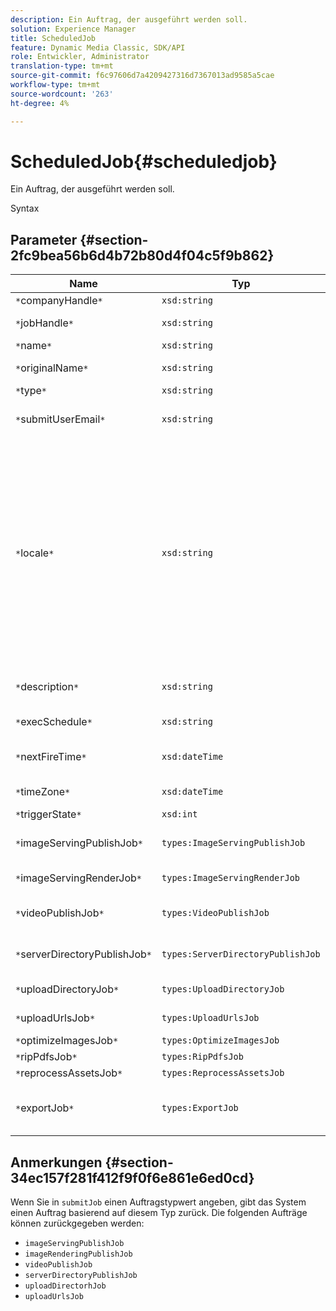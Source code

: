 ```yaml
---
description: Ein Auftrag, der ausgeführt werden soll.
solution: Experience Manager
title: ScheduledJob
feature: Dynamic Media Classic, SDK/API
role: Entwickler, Administrator
translation-type: tm+mt
source-git-commit: f6c97606d7a4209427316d7367013ad9585a5cae
workflow-type: tm+mt
source-wordcount: '263'
ht-degree: 4%

---
```



# ScheduledJob{#scheduledjob}

Ein Auftrag, der ausgeführt werden soll.

Syntax

## Parameter {#section-2fc9bea56b6d4b72b80d4f04c5f9b862}

| Name | Typ | Beschreibung |
|---|---|---|
| `*`companyHandle`*` | `xsd:string` | Firma Handle. |
| `*`jobHandle`*` | `xsd:string` | Terminierte Auftragsverwaltung. |
| `*`name`*` | `xsd:string` | Auftragsname. |
| `*`originalName`*` | `xsd:string` | Ursprünglicher Name des geplanten Auftrags. |
| `*`type`*` | `xsd:string` | Auftragstyp. |
| `*`submitUserEmail`*` | `xsd:string` | Die E-Mail-Adresse des Benutzers, der den Auftrag geplant hat. |
| `*`locale`*` | `xsd:string` | Das Gebietsschema, das für Auftragsprotokolldetails und E-Mail-lokale Anpassungen verwendet wird. Gebietsschemata werden als `<language_code>[- <country_code>]` angegeben, wobei der Sprachencode aus Kleinbuchstaben und aus zwei Buchstaben besteht, wie in ISO-639 angegeben, und der optionale Ländercode aus Großbuchstaben besteht, und aus zwei Buchstaben, wie in ISO-3166 angegeben. Die Zeichenfolge für Englisch (USA) lautet beispielsweise: `en-US`. |
| `*`description`*` | `xsd:string` | Eine Beschreibung des Auftrags, wie ursprünglich unter `submitJob` angegeben. |
| `*`execSchedule`*` | `xsd:string` | Wenn die Ausführung des Auftrags geplant ist. |
| `*`nextFireTime`*` | `xsd:dateTime` | Datum, Uhrzeit und Zeitzone, in der der Auftrag ausgelöst wird. |
| `*`timeZone`*` | `xsd:dateTime` | Die Zeitzone des geplanten Auftrags. |
| `*`triggerState`*` | `xsd:int` | Auswahl des Triggers. |
| `*`imageServingPublishJob`*` | `types:ImageServingPublishJob` | Auftragsdetails für einen Image Serving-Veröffentlichungsauftrag. |
| `*`imageServingRenderJob`*` | `types:ImageServingRenderJob` | Auftragsdetails für einen Bildwiedergabeauftrag. |
| `*`videoPublishJob`*` | `types:VideoPublishJob` | Auftragsdetails für einen Videoveröffentlichungsauftrag. Siehe [VideoPublishJob](https://experienceleague.adobe.com/docs/dynamic-media-developer-resources/image-production-api/data-types/r-scheduled-job.html). |
| `*`serverDirectoryPublishJob`*` | `types:ServerDirectoryPublishJob` | Auftragsdetails für einen Veröffentlichungsauftrag im Serververzeichnis. |
| `*`uploadDirectoryJob`*` | `types:UploadDirectoryJob` | Auftragsdetails für einen Upload-Ordnerauftrag. |
| `*`uploadUrlsJob`*` | `types:UploadUrlsJob` | Auftragsdetails für einen Upload-URLs-Auftrag. |
| `*`optimizeImagesJob`*` | `types:OptimizeImagesJob` |  |
| `*`ripPdfsJob`*` | `types:RipPdfsJob` |  |
| `*`reprocessAssetsJob`*` | `types:ReprocessAssetsJob` |  |
| `*`exportJob`*` | `types:ExportJob` | Zulassen des autorisierten Exports von zuvor hochgeladenen Dateien. Siehe [Exportauftrag](https://experienceleague.adobe.com/docs/dynamic-media-developer-resources/image-production-api/data-types/r-scheduled-job.html). |

## Anmerkungen {#section-34ec157f281f412f9f0f6e861e6ed0cd}

Wenn Sie in `submitJob` einen Auftragstypwert angeben, gibt das System einen Auftrag basierend auf diesem Typ zurück. Die folgenden Aufträge können zurückgegeben werden:

* `imageServingPublishJob`
* `imageRenderingPublishJob`
* `videoPublishJob`
* `serverDirectoryPublishJob`
* `uploadDirectorhJob`
* `uploadUrlsJob`

